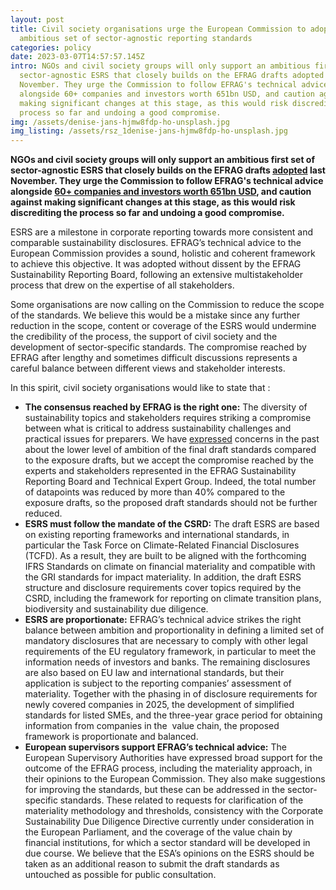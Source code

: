 ```yaml
---
layout: post
title: Civil society organisations urge the European Commission to adopt an
  ambitious set of sector-agnostic reporting standards
categories: policy
date: 2023-03-07T14:57:57.145Z
intro: NGOs and civil society groups will only support an ambitious first set of
  sector-agnostic ESRS that closely builds on the EFRAG drafts adopted last
  November. They urge the Commission to follow EFRAG's technical advice
  alongside 60+ companies and investors worth 651bn USD, and caution against
  making significant changes at this stage, as this would risk discrediting the
  process so far and undoing a good compromise.
img: /assets/denise-jans-hjmw8fdp-ho-unsplash.jpg
img_listing: /assets/rsz_1denise-jans-hjmw8fdp-ho-unsplash.jpg
---
```

**NGOs and civil society groups will only support an ambitious first set of sector-agnostic ESRS that closely builds on the EFRAG drafts [adopted](https://www.efrag.org/Assets/Download?assetUrl=/sites/webpublishing/SiteAssets/final_EFRAG+Draft+Press+Release+.pdf) last November. They urge the Commission to follow EFRAG's technical advice alongside [60+ companies and investors worth 651bn USD](https://cdn.cdp.net/cdp-production/comfy/cms/files/files/000/007/147/original/Business_letter_in_support_of_ambitious_ESRS_to_Commissioner_McGuinness_FINAL.pdf), and caution against making significant changes at this stage, as this would risk discrediting the process so far and undoing a good compromise.**

ESRS are a milestone in corporate reporting towards more consistent and comparable sustainability disclosures. EFRAG’s technical advice to the European Commission provides a sound, holistic and coherent framework to achieve this objective. It was adopted without dissent by the EFRAG Sustainability Reporting Board, following an extensive multistakeholder process that drew on the expertise of all stakeholders.

Some organisations are now calling on the Commission to reduce the scope of the standards. We believe this would be a mistake since any further reduction in the scope, content or coverage of the ESRS would undermine the credibility of the process, the support of civil society and the development of sector-specific standards. The compromise reached by EFRAG after lengthy and sometimes difficult discussions represents a careful balance between different views and stakeholder interests. 

In this spirit, civil society organisations would like to state that :

* **The consensus reached by EFRAG is the right one:** The diversity of sustainability topics and stakeholders requires striking a compromise between what is critical to address sustainability challenges and practical issues for preparers. We have [expressed](http://allianceforcorporatetransparency.org/news/eu-commission-s-advisory-group-publishes-the-first-set-of-sustainability-reporting-standards-ngos-warn-against-reduction-in-ambition-1.html) concerns in the past about the lower level of ambition of the final draft standards compared to the exposure drafts, but we accept the compromise reached by the experts and stakeholders represented in the EFRAG Sustainability Reporting Board and Technical Expert Group. Indeed, the total number of datapoints was reduced by more than 40% compared to the exposure drafts, so the proposed draft standards should not be further reduced.
* **ESRS must follow the mandate of the CSRD:** The draft ESRS are based on existing reporting frameworks and international standards, in particular the Task Force on Climate-Related Financial Disclosures (TCFD). As a result, they are built to be aligned with the forthcoming IFRS Standards on climate on financial materiality and compatible with the GRI standards for impact materiality. In addition, the draft ESRS structure and disclosure requirements cover topics required by the CSRD, including the framework for reporting on climate transition plans, biodiversity and sustainability due diligence.
* **ESRS are proportionate:** EFRAG’s technical advice strikes the right balance between ambition and proportionality in defining a limited set of mandatory disclosures that are necessary to comply with other legal requirements of the EU regulatory framework, in particular to meet the information needs of investors and banks. The remaining disclosures are also based on EU law and international standards, but their application is subject to the reporting companies’ assessment of materiality. Together with the phasing in of disclosure requirements for newly covered companies in 2025, the development of simplified standards for listed SMEs, and the three-year grace period for obtaining information from companies in the  value chain, the proposed framework is proportionate and balanced. 
* **European supervisors support EFRAG’s technical advice:** The European Supervisory Authorities have expressed broad support for the outcome of the EFRAG process, including the materiality approach, in their opinions to the European Commission. They also make suggestions for improving the standards, but these can be addressed in the sector-specific standards. These related to requests for clarification of the materiality methodology and thresholds, consistency with the Corporate Sustainability Due Diligence Directive currently under consideration in the European Parliament, and the coverage of the value chain by financial institutions, for which a sector standard will be developed in due course. We believe that the ESA’s opinions on the ESRS should be taken as an additional reason to submit the draft standards as untouched as possible for public consultation.